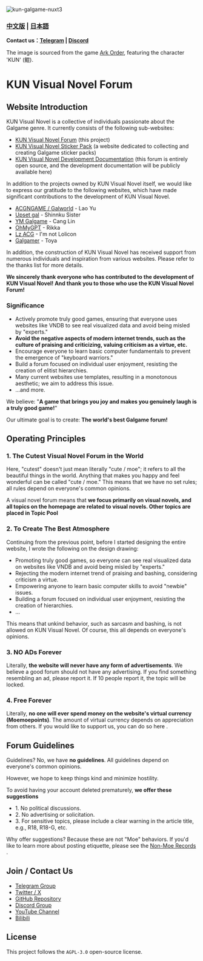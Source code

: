 ![kun-galgame-nuxt3](https://kungal.com/kungalgame.webp)

### **[中文版](/Readme_ZH.md)** | **[日本語](/Readme_JA.md)**

**Contact us：[Telegram](https://t.me/kungalgame) | [Discord](https://discord.com/invite/5F4FS2cXhX)**

The image is sourced from the game [Ark Order](https://apps.qoo-app.com/en/app/9593), featuring the character 'KUN' (鲲).

# KUN Visual Novel Forum

Website Introduction
--------------------

KUN Visual Novel is a collective of individuals passionate about the Galgame genre. It currently consists of the following sub-websites:

  

*   [KUN Visual Novel Forum](https://kungal.com) (this project)
*   [KUN Visual Novel Sticker Pack](https://sticker.kungal.com) (a website dedicated to collecting and creating Galgame sticker packs)
*   [KUN Visual Novel Development Documentation](https://soft.moe/kun-visualnovel-docs/kun-forum.html) (this forum is entirely open source, and the development documentation will be publicly available here)

  


In addition to the projects owned by KUN Visual Novel itself, we would like to express our gratitude to the following websites, which have made significant contributions to the development of KUN Visual Novel.

  

*   [ACGNGAME / Galworld](http://acgngames.net) \- Lao Yu
*   [Upset gal](http://shinnku.com) \- Shinnku Sister
*   [YM Galgame](http://www.ymgal.games) \- Cang Lin
*   [OhMyGPT](http://www.ohmygpt.com) \- Rikka
*   [Lz ACG](http://lzacg.org) \- I'm not Lolicon
*   [Galgamer](http://galgamer.moe) \- Toya

  


In addition, the construction of KUN Visual Novel has received support from numerous individuals and inspiration from various websites. Please refer to the thanks list for more details.

  

**We sincerely thank everyone who has contributed to the development of KUN Visual Novel! And thank you to those who use the KUN Visual Novel Forum!**

  

### Significance

*   Actively promote truly good games, ensuring that everyone uses websites like VNDB to see real visualized data and avoid being misled by "experts."
*   **Avoid the negative aspects of modern internet trends, such as the culture of praising and criticizing, valuing criticism as a virtue, etc.**
*   Encourage everyone to learn basic computer fundamentals to prevent the emergence of "keyboard warriors."
*   Build a forum focused on individual user enjoyment, resisting the creation of elitist hierarchies.
*   Many current websites use templates, resulting in a monotonous aesthetic; we aim to address this issue.
*   ...and more.

  


We believe: "**A game that brings you joy and makes you genuinely laugh is a truly good game!**"

  


Our ultimate goal is to create: **The world's best Galgame forum!**

Operating Principles
--------------------

  

### 1\. The Cutest Visual Novel Forum in the World

Here, "cutest" doesn't just mean literally "cute / moe"; it refers to all the beautiful things in the world. Anything that makes you happy and feel wonderful can be called "cute / moe." This means that we have no set rules; all rules depend on everyone's common opinions.

  

A visual novel forum means that **we focus primarily on visual novels, and all topics on the homepage are related to visual novels. Other topics are placed in Topic Pool**

### 2\. To Create The Best Atmosphere

Continuing from the previous point, before I started designing the entire website, I wrote the following on the design drawing:

  

*   Promoting truly good games, so everyone can see real visualized data on websites like VNDB and avoid being misled by "experts."
*   Rejecting the modern internet trend of praising and bashing, considering criticism a virtue.
*   Empowering anyone to learn basic computer skills to avoid "newbie" issues.
*   Building a forum focused on individual user enjoyment, resisting the creation of hierarchies.
*   ...

  

This means that unkind behavior, such as sarcasm and bashing, is not allowed on KUN Visual Novel. Of course, this all depends on everyone's opinions.

### 3\. NO ADs Forever

Literally, **the website will never have any form of advertisements**. We believe a good forum should not have any advertising. If you find something resembling an ad, please report it. If 10 people report it, the topic will be locked.

### 4\. Free Forever

Literally, **no one will ever spend money on the website's virtual currency (Moemoepoints)**. The amount of virtual currency depends on appreciation from others. If you would like to support us, you can do so here .

Forum Guidelines
----------------

Guidelines? No, we have **no guidelines**. All guidelines depend on everyone's common opinions.

However, we hope to keep things kind and minimize hostility.

To avoid having your account deleted prematurely, **we offer these suggestions**

*   1\. No political discussions.
*   2\. No advertising or solicitation.
*   3\. For sensitive topics, please include a clear warning in the article title, e.g., R18, R18-G, etc.

  

Why offer suggestions? Because these are not "Moe" behaviors. If you'd like to learn more about posting etiquette, please see the [Non-Moe Records](https://kungal.com/non-moe) .

## Join / Contact Us

* [Telegram Group](https://t.me/kungalgame)
* [Twitter / X](https://twitter.com/kungalgame)
* [GitHub Repository](https://github.com/KUN1007/kun-galgame-nuxt3)
* [Discord Group](https://discord.com/invite/5F4FS2cXhX)
* [YouTube Channel](https://youtube.com/@kungalgame)
* [Bilibili](https://space.bilibili.com/1748455574)

## License

This project follows the `AGPL-3.0` open-source license.